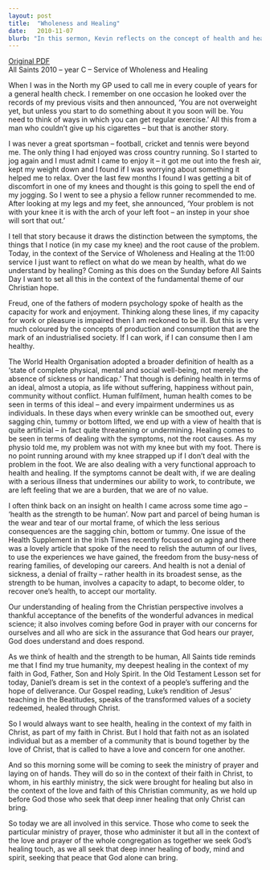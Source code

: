 ```yaml
---
layout: post
title:  "Wholeness and Healing"
date:   2010-11-07
blurb: "In this sermon, Kevin reflects on the concept of health and healing from a Christian perspective. He draws a distinction between symptoms and root causes, using a personal anecdote about jogging and knee discomfort. Kevin also discusses the World Health Organization's definition of health and critiques the societal view of health as an ideal state, arguing instead for an understanding of health as 'the strength to be human'."
---
```

[Original PDF](/assets/pdf/allsaints2010.pdf)    
All Saints 2010 – year C – Service of Wholeness and Healing

When I was in the North my GP used to call me in every couple of years for a general health check. I remember on one occasion he looked over the records of my previous visits and then announced, ‘You are not overweight yet, but unless you start to do something about it you soon will be. You need to think of ways in which you can get regular exercise.’ All this from a man who couldn’t give up his cigarettes – but that is another story.

I was never a great sportsman – football, cricket and tennis were beyond me. The only thing I had enjoyed was cross country running. So I started to jog again and I must admit I came to enjoy it – it got me out into the fresh air, kept my weight down and I found if I was worrying about something it helped me to relax. Over the last few months I found I was getting a bit of discomfort in one of my knees and thought is this going to spell the end of my jogging. So I went to see a physio a fellow runner recommended to me. After looking at my legs and my feet, she announced, ‘Your problem is not with your knee it is with the arch of your left foot – an instep in your shoe will sort that out.’

I tell that story because it draws the distinction between the symptoms, the things that I notice (in my case my knee) and the root cause of the problem. Today, in the context of the Service of Wholeness and Healing at the 11:00 service I just want to reflect on what do we mean by health, what do we understand by healing? Coming as this does on the Sunday before All Saints Day I want to set all this in the context of the fundamental theme of our Christian hope.

Freud, one of the fathers of modern psychology spoke of health as the capacity for work and enjoyment. Thinking along these lines, if my capacity for work or pleasure is impaired then I am reckoned to be ill. But this is very much coloured by the concepts of production and consumption that are the mark of an industrialised society. If I can work, if I can consume then I am healthy.

The World Health Organisation adopted a broader definition of health as a ‘state of complete physical, mental and social well-being, not merely the absence of sickness or handicap.’ That though is defining health in terms of an ideal, almost a utopia, as life without suffering, happiness without pain, community without conflict. Human fulfilment, human health comes to be seen in terms of this ideal – and every impairment undermines us as individuals. In these days when every wrinkle can be smoothed out, every sagging chin, tummy or bottom lifted, we end up with a view of health that is quite artificial – in fact quite threatening or undermining. Healing comes to be seen in terms of dealing with the symptoms, not the root causes. As my physio told me, my problem was not with my knee but with my foot. There is no point running around with my knee strapped up if I don’t deal with the problem in the foot. We are also dealing with a very functional approach to health and healing. If the symptoms cannot be dealt with, if we are dealing with a serious illness that undermines our ability to work, to contribute, we are left feeling that we are a burden, that we are of no value.

I often think back on an insight on health I came across some time ago – ‘health as the strength to be human’. Now part and parcel of being human is the wear and tear of our mortal frame, of which the less serious consequences are the sagging chin, bottom or tummy. One issue of the Health Supplement in the Irish Times recently focussed on aging and there was a lovely article that spoke of the need to relish the autumn of our lives, to use the experiences we have gained, the freedom from the busy-ness of rearing families, of developing our careers. And health is not a denial of sickness, a denial of frailty – rather health in its broadest sense, as the strength to be human, involves a capacity to adapt, to become older, to recover one’s health, to accept our mortality.

Our understanding of healing from the Christian perspective involves a thankful acceptance of the benefits of the wonderful advances in medical science; it also involves coming before God in prayer with our concerns for ourselves and all who are sick in the assurance that God hears our prayer, God does understand and does respond.

As we think of health and the strength to be human, All Saints tide reminds me that I find my true humanity, my deepest healing in the context of my faith in God, Father, Son and Holy Spirit. In the Old Testament Lesson set for today, Daniel’s dream is set in the context of a people’s suffering and the hope of deliverance. Our Gospel reading, Luke’s rendition of Jesus’ teaching in the Beatitudes, speaks of the transformed values of a society redeemed, healed through Christ.

So I would always want to see health, healing in the context of my faith in Christ, as part of my faith in Christ. But I hold that faith not as an isolated individual but as a member of a community that is bound together by the love of Christ, that is called to have a love and concern for one another.

And so this morning some will be coming to seek the ministry of prayer and laying on of hands. They will do so in the context of their faith in Christ, to whom, in his earthly ministry, the sick were brought for healing but also in the context of the love and faith of this Christian community, as we hold up before God those who seek that deep inner healing that only Christ can bring.

So today we are all involved in this service. Those who come to seek the particular ministry of prayer, those who administer it but all in the context of the love and prayer of the whole congregation as together we seek God’s healing touch, as we all seek that deep inner healing of body, mind and spirit, seeking that peace that God alone can bring.
